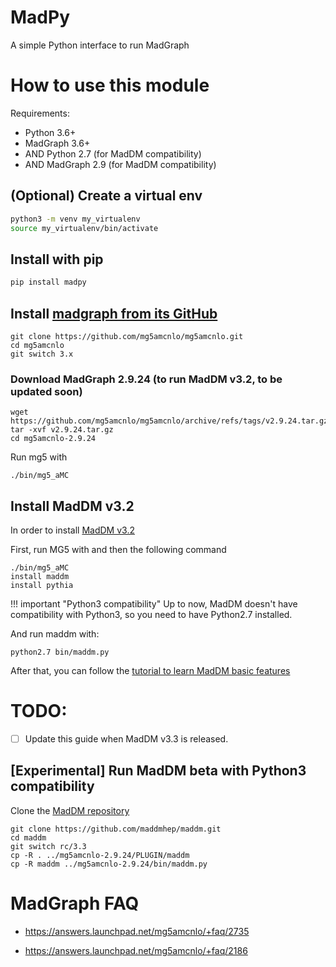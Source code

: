 # MadPy

A simple Python interface to run MadGraph

# How to use this module 

Requirements:
- Python 3.6+
- MadGraph 3.6+
- AND Python 2.7 (for MadDM compatibility)
- AND MadGraph 2.9 (for MadDM compatibility)


## (Optional) Create a virtual env

```sh
python3 -m venv my_virtualenv
source my_virtualenv/bin/activate
```

## Install with pip

```sh
pip install madpy
```

## Install [madgraph from its GitHub](https://github.com/mg5amcnlo/mg5amcnlo.git)

```
git clone https://github.com/mg5amcnlo/mg5amcnlo.git
cd mg5amcnlo
git switch 3.x
```


### Download MadGraph 2.9.24 (to run MadDM v3.2, to be updated soon)
```
wget https://github.com/mg5amcnlo/mg5amcnlo/archive/refs/tags/v2.9.24.tar.gz
tar -xvf v2.9.24.tar.gz
cd mg5amcnlo-2.9.24
```

Run mg5 with

```
./bin/mg5_aMC
```

## Install MadDM v3.2

In order to install [MadDM v3.2](https://maddmhep.github.io)

First, run MG5 with and then the following command 

```
./bin/mg5_aMC
install maddm
install pythia
```

!!! important "Python3 compatibility"
    Up to now, MadDM doesn't have compatibility with Python3, so you need to have Python2.7 installed.

And run maddm with:

```
python2.7 bin/maddm.py
```

After that, you can follow the [tutorial to learn MadDM basic features](https://maddmhep.github.io)



# TODO:

- [ ] Update this guide when MadDM v3.3 is released.


## [Experimental] Run MadDM beta with Python3 compatibility

Clone the [MadDM repository](https://github.com/maddmhep/maddm)

```
git clone https://github.com/maddmhep/maddm.git
cd maddm
git switch rc/3.3
cp -R . ../mg5amcnlo-2.9.24/PLUGIN/maddm
cp -R maddm ../mg5amcnlo-2.9.24/bin/maddm.py
```

# MadGraph FAQ

- https://answers.launchpad.net/mg5amcnlo/+faq/2735

- https://answers.launchpad.net/mg5amcnlo/+faq/2186